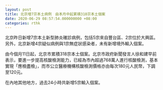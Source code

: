 ```yaml
---
layout: post
title: 北京增7宗本土病例　由本月中起累積318宗本土個案
date: 2020-06-29 08:57:54.000000000 +08:00
categories: rthk
---
```


北京昨日新增7宗本土新型肺炎確診病例，包括5宗來自豐台區、2宗位於大興區。另外，北京新增4宗疑似病例與1宗無症狀感染者，未有新增境外輸入個案。

由今個月11日起，北京市累積318宗本土個案。北京市政府新聞發言人徐和建早前表示，要進一步提高核酸檢測能力，已經為市內超過768萬人進行核酸檢測，基本實現「應檢盡檢」，而市公立醫療機構核酸檢測價格亦由每次180元人民幣，下調至120元。

在內地其他地方，過去24小時共新增5宗輸入個案。

